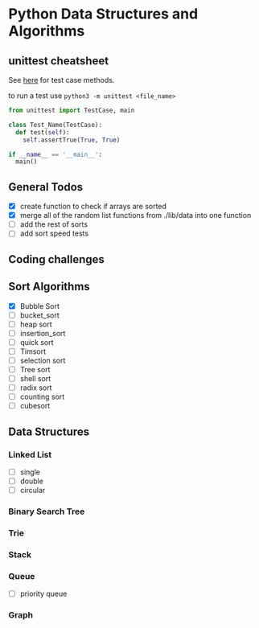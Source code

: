 # Python Data Structures and Algorithms

## unittest cheatsheet

See [here](https://docs.python.org/3/library/unittest.html#test-cases) for test case methods.

to run a test use `python3 -m unittest <file_name>`

```python
from unittest import TestCase, main

class Test_Name(TestCase):
  def test(self):
    self.assertTrue(True, True)

if __name__ == '__main__':
  main()
```

## General Todos

- [x] create function to check if arrays are sorted
- [x] merge all of the random list functions from ./lib/data into one function
- [ ] add the rest of sorts
- [ ] add sort speed tests

## Coding challenges

## Sort Algorithms

- [x] Bubble Sort
- [ ] bucket_sort
- [ ] heap sort
- [ ] insertion_sort
- [ ] quick sort
- [ ] Timsort
- [ ] selection sort
- [ ] Tree sort
- [ ] shell sort
- [ ] radix sort
- [ ] counting sort
- [ ] cubesort

## Data Structures

### Linked List

- [ ] single
- [ ] double
- [ ] circular

### Binary Search Tree

### Trie

### Stack

### Queue

- [ ] priority queue

### Graph
